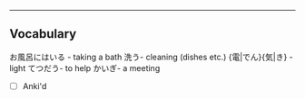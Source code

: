 

---

## Vocabulary
お風呂にはいる - taking a bath
洗う- cleaning (dishes etc.)
{電|でん}{気|き} - light
てつだう- to help
かいぎ- a meeting
- [ ] Anki'd





